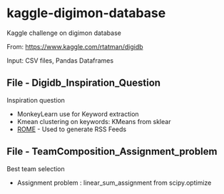 
# kaggle-digimon-database

Kaggle challenge on digimon database


From: https://www.kaggle.com/rtatman/digidb

Input: CSV files, Pandas Dataframes

## File - Digidb_Inspiration_Question

Inspiration question
* MonkeyLearn use for Keyword extraction
* Kmean clustering on keywords: KMeans from sklear
* [ROME](https://rometools.github.io/rome/) - Used to generate RSS Feeds


## File - TeamComposition_Assignment_problem

Best team selection
* Assignment problem : linear_sum_assignment from scipy.optimize 


